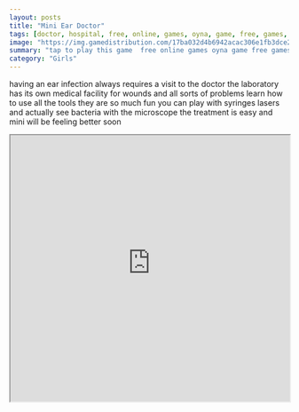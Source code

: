 ```yaml
---
layout: posts
title: "Mini Ear Doctor"
tags: [doctor, hospital, free, online, games, oyna, game, free, games, play, play, games]
image: "https://img.gamedistribution.com/17ba032d4b6942acac306e1fb3dce259-512x384.jpeg"
summary: "tap to play this game  free online games oyna game free games play play games"
category: "Girls"
---
```


having an ear infection always requires a visit to the doctor the laboratory has its own medical facility for wounds and all sorts of problems learn how to use all the tools they are so much fun you can play with syringes lasers and actually see bacteria with the microscope the treatment is easy and mini will be feeling better soon

<iframe width="100%" height="480px;" src="https://html5.gamedistribution.com/17ba032d4b6942acac306e1fb3dce259/"></iframe>